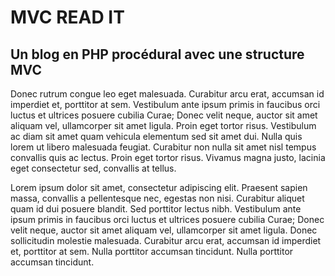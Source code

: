 # MVC READ IT
## Un blog en PHP procédural avec une structure MVC

Donec rutrum congue leo eget malesuada. Curabitur arcu erat, accumsan id imperdiet et, porttitor at sem. Vestibulum ante ipsum primis in faucibus orci luctus et ultrices posuere cubilia Curae; Donec velit neque, auctor sit amet aliquam vel, ullamcorper sit amet ligula. Proin eget tortor risus. Vestibulum ac diam sit amet quam vehicula elementum sed sit amet dui. Nulla quis lorem ut libero malesuada feugiat. Curabitur non nulla sit amet nisl tempus convallis quis ac lectus. Proin eget tortor risus. Vivamus magna justo, lacinia eget consectetur sed, convallis at tellus.



Lorem ipsum dolor sit amet, consectetur adipiscing elit. Praesent sapien massa, convallis a pellentesque nec, egestas non nisi. Curabitur aliquet quam id dui posuere blandit. Sed porttitor lectus nibh. Vestibulum ante ipsum primis in faucibus orci luctus et ultrices posuere cubilia Curae; Donec velit neque, auctor sit amet aliquam vel, ullamcorper sit amet ligula. Donec sollicitudin molestie malesuada. Curabitur arcu erat, accumsan id imperdiet et, porttitor at sem. Nulla porttitor accumsan tincidunt. Nulla porttitor accumsan tincidunt.